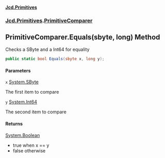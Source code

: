 #### [Jcd.Primitives](index.md 'index')
### [Jcd.Primitives](Jcd.Primitives.md 'Jcd.Primitives').[PrimitiveComparer](Jcd.Primitives.PrimitiveComparer.md 'Jcd.Primitives.PrimitiveComparer')

## PrimitiveComparer.Equals(sbyte, long) Method

Checks a SByte and a Int64 for equality

```csharp
public static bool Equals(sbyte x, long y);
```
#### Parameters

<a name='Jcd.Primitives.PrimitiveComparer.Equals(sbyte,long).x'></a>

`x` [System.SByte](https://docs.microsoft.com/en-us/dotnet/api/System.SByte 'System.SByte')

The first item to compare

<a name='Jcd.Primitives.PrimitiveComparer.Equals(sbyte,long).y'></a>

`y` [System.Int64](https://docs.microsoft.com/en-us/dotnet/api/System.Int64 'System.Int64')

The second item to compare

#### Returns
[System.Boolean](https://docs.microsoft.com/en-us/dotnet/api/System.Boolean 'System.Boolean')  
*  true when x == y  
*  false otherwise